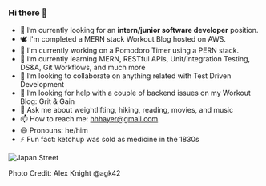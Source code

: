 ### Hi there 👋

- 🔭 I’m currently looking for an **intern/junior software developer** position.
- 🕊️ I'm completed a MERN stack Workout Blog hosted on AWS. 
- 🧮 I'm currently working on a Pomodoro Timer using a PERN stack.
- 🌱 I’m currently learning MERN, RESTful APIs, Unit/Integration Testing, DS&A, Git Workflows, and much more
- 👯 I’m looking to collaborate on anything related with Test Driven Development
- 🤔 I’m looking for help with a couple of backend issues on my Workout Blog: Grit & Gain
- 💬 Ask me about weightlifting, hiking, reading, movies, and music
- 📫 How to reach me: hhhayer@gmail.com 
- 😄 Pronouns: he/him
- ⚡ Fun fact: ketchup was sold as medicine in the 1830s







![Japan Street](https://images.unsplash.com/photo-1501560379-05951a742668?ixid=MnwxMjA3fDB8MHxwaG90by1wYWdlfHx8fGVufDB8fHx8&ixlib=rb-1.2.1&auto=format&fit=crop&w=650&q=80 "Japan Street")

Photo Credit: Alex Knight @agk42

